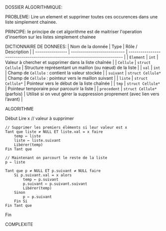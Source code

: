 DOSSIER ALGORITHMIQUE:

PROBLEME: Lire un element et supprimer toutes ces occurences dans une liste simplement chainee.

PRINCIPE: le principe de cet algorithme est de maitriser l'operation d'insertion sur les listes simplement chainee

DICTIONNAIRE DE DONNEES:
 | Nom de la donnée | Type                        | Rôle / Description                                                          |
| ---------------- | --------------------------- | --------------------------------------------------------------------------- |
| `Element`        | `int`                       | Valeur à chercher et supprimer dans la liste chaînée                        |
| `Cellule`        | `struct Cellule`            | Structure représentant un maillon (ou nœud) de la liste                     |
| `val`            | `int`                       | Champ de `Cellule` : contient la valeur stockée                             |
| `suivant`        | `struct Cellule*`           | Champ de `Cellule` : pointeur vers le maillon suivant                       |
| `liste`          | `struct Cellule*`           | Pointeur vers le début de la liste chaînée                                  |
| `tmp`            | `struct Cellule*`           | Pointeur temporaire pour parcourir la liste                                 |
| `precedent`      | `struct Cellule*` (parfois) | Utilisé si on veut gérer la suppression proprement (avec lien vers l’avant) |

  ALGORITHME


  Début
    Lire x  // valeur à supprimer

    // Supprimer les premiers éléments si leur valeur est x
    Tant que liste ≠ NULL ET liste.val = x faire
        temp ← liste
        liste ← liste.suivant
        Libérer(temp)
    Fin Tant que

    // Maintenant on parcourt le reste de la liste
    p ← liste

    Tant que p ≠ NULL ET p.suivant ≠ NULL faire
        Si p.suivant.val = x alors
            temp ← p.suivant
            p.suivant ← p.suivant.suivant
            Libérer(temp)
        Sinon
            p ← p.suivant
        Fin Si
    Fin Tant que
Fin

 COMPLEXITE
 
